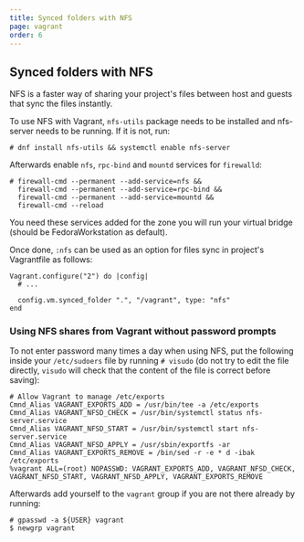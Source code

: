 ```yaml
---
title: Synced folders with NFS
page: vagrant
order: 6
---
```


## Synced folders with NFS

NFS is a faster way of sharing your project's files between host and guests that
sync the files instantly.

To use NFS with Vagrant, `nfs-utils` package needs to be installed and nfs-server
needs to be running. If it is not, run:

```
# dnf install nfs-utils && systemctl enable nfs-server
```

Afterwards enable `nfs`, `rpc-bind` and `mountd` services for `firewalld`:

```
# firewall-cmd --permanent --add-service=nfs &&
  firewall-cmd --permanent --add-service=rpc-bind &&
  firewall-cmd --permanent --add-service=mountd &&
  firewall-cmd --reload
```

You need these services added for the zone you will run your virtual bridge
(should be FedoraWorkstation as default).

Once done, `:nfs` can be used as an option for files sync in project's
Vagrantfile as follows:

```
Vagrant.configure("2") do |config|
  # ...

  config.vm.synced_folder ".", "/vagrant", type: "nfs"
end
```

### Using NFS shares from Vagrant without password prompts

To not enter password many times a day when using NFS, put the following inside
your `/etc/sudoers` file by running `# visudo` (do not try to edit the file
directly, `visudo` will check that the content of the file is correct before
saving):

```
# Allow Vagrant to manage /etc/exports
Cmnd_Alias VAGRANT_EXPORTS_ADD = /usr/bin/tee -a /etc/exports
Cmnd_Alias VAGRANT_NFSD_CHECK = /usr/bin/systemctl status nfs-server.service
Cmnd_Alias VAGRANT_NFSD_START = /usr/bin/systemctl start nfs-server.service
Cmnd_Alias VAGRANT_NFSD_APPLY = /usr/sbin/exportfs -ar
Cmnd_Alias VAGRANT_EXPORTS_REMOVE = /bin/sed -r -e * d -ibak /etc/exports
%vagrant ALL=(root) NOPASSWD: VAGRANT_EXPORTS_ADD, VAGRANT_NFSD_CHECK, VAGRANT_NFSD_START, VAGRANT_NFSD_APPLY, VAGRANT_EXPORTS_REMOVE
```

Afterwards add yourself to the `vagrant` group if you are not there already by running:

```
# gpasswd -a ${USER} vagrant
$ newgrp vagrant
```
